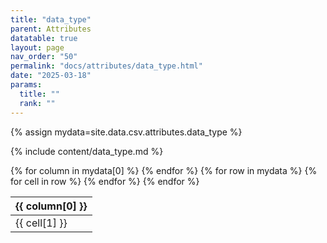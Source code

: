 ```yaml
---
title: "data_type"
parent: Attributes
datatable: true
layout: page
nav_order: "50"
permalink: "docs/attributes/data_type.html"
date: "2025-03-18"
params:
  title: ""
  rank: ""
---
```

{% assign mydata=site.data.csv.attributes.data_type %} 

{% include content/data_type.md %}

<table id="myTable" class="display" style="width:100%">
    <thead>
    {% for column in mydata[0] %}
        <th>{{ column[0] }}</th>
    {% endfor %}
    </thead>
    <tbody>
    {% for row in mydata %}
        <tr>
        {% for cell in row %}
            <td>{{ cell[1] }}</td>
        {% endfor %}
        </tr>
    {% endfor %}
    </tbody>
</table>
<script type="text/javascript">
  $(document).ready(function () {
    $('#myTable').DataTable({
      responsive: true,
      deferRender: false,
      paging: false,
      order: [],
    });
  });
</script>
